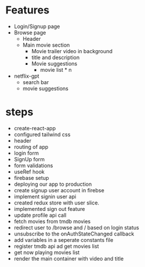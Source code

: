 # Features
- Login/Signup page
- Browse page
    - Header
    - Main movie section
        - Movie trailer video in background
        - title and description
        - Movie suggestions
            - movie list * n
- netflix-gpt
    - search bar
    - movie suggestions

# steps
- create-react-app
- configured tailwind css
- header
- routing of app
- login form
- SignUp form
- form validations
- useRef hook
- firebase setup
- deploying our app to production
- create signup user account in firebse
- implement signin user api
- created redux store with user slice.
- implemented sign out feature
- update profile api call
- fetch movies from tmdb movies
- redirect user to /browse and / based on login status
- unsubscribe to the onAuthStateChanged callback
- add variables in a seperate constants file
- register tmdb api ad get movies list
- get now playing movies list
- render the main container with video and title
